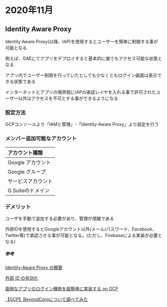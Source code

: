 # 2020年11月

## Identity Aware Proxy

Identity Aware Proxy(以降、IAP)を使用するとユーザーを簡単に制御する事が可能となる

例えば、GAEにてアプリをデプロイすると基本的に誰でもアクセス可能な状態となる

アプリ内でユーザー制限を行っていたとしても少なくともログイン画面は表示できる状態である

インターネットとアプリの境界間にIAPの承認レイヤを入れる事で許可されたユーザー以外はアクセスを不可とする事ができるようになる

### 設定方法

GCPコンソールより「IAMと管理」-「Identity-Aware Proxy」より設定を行う

### メンバー追加可能なアカウント

|アカウント種類|
|:-|
|Google アカウント|
|Google グループ|
|サービスアカウント|
|G Suiteのドメイン|

### デメリット

ユーザを手動で追加する必要があり、管理が煩雑である

外部IDを使用するとGoogleアカウント以外(メール/パスワード、Facebook、Twitter等)で承認させる事が可能となる。(ただし、Firebaseによる実装が必要となる)

##### 参考

[Identity-Aware Proxy の概要](https://cloud.google.com/iap/docs/concepts-overview?hl=ja)

[外部 ID の有効化](https://cloud.google.com/iap/docs/enable-external-identities?hl=ja)

[面倒なアプリのログイン機能を超簡単に実装する on GCP](https://medium.com/google-cloud-jp/%E9%9D%A2%E5%80%92%E3%81%AA%E3%82%A2%E3%83%97%E3%83%AA%E3%81%AE%E3%83%AD%E3%82%B0%E3%82%A4%E3%83%B3%E6%A9%9F%E8%83%BD%E3%82%92%E8%B6%85%E7%B0%A1%E5%8D%98%E3%81%AB%E5%AE%9F%E8%A3%85%E3%81%99%E3%82%8B-on-gcp-13db17d6dd2b)

[【GCP】BeyondCorpについて調べてみた](https://qiita.com/Mune_robo/items/5ac7ca29469b6fc454e2)